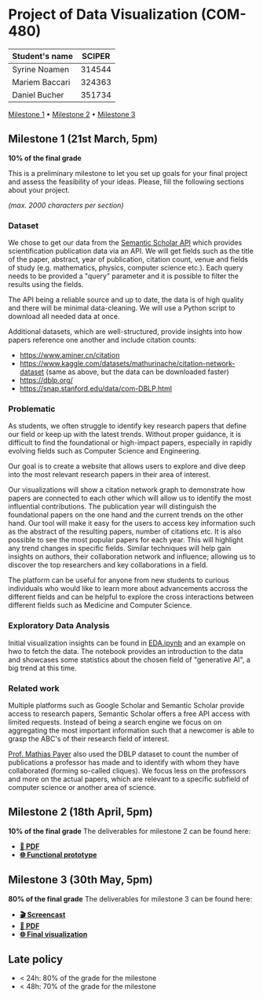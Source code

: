 # Project of Data Visualization (COM-480)

| Student's name | SCIPER |
| -------------- | ------ |
| Syrine Noamen  | 314544 |
| Mariem Baccari | 324363 |
| Daniel Bucher  | 351734 |

[Milestone 1](#milestone-1) • [Milestone 2](#milestone-2) • [Milestone 3](#milestone-3)

## Milestone 1 (21st March, 5pm)

**10% of the final grade**

This is a preliminary milestone to let you set up goals for your final project and assess the feasibility of your ideas.
Please, fill the following sections about your project.

_(max. 2000 characters per section)_

### Dataset

We chose to get our data from the [Semantic Scholar API](https://www.semanticscholar.org/product/api) which provides scientification publication data via an API. We will get fields such as the title of the paper, abstract, year of publication, citation count, venue and fields of study (e.g. mathematics, physics, computer science etc.). Each query needs to be provided a "query" parameter and it is possible to filter the results using the fields.

The API being a reliable source and up to date, the data is of high quality and there will be minimal data-cleaning. We will use a Python script to download all needed data at once.

Additional datasets, which are well-structured, provide insights into how papers reference one another and include citation counts:

- https://www.aminer.cn/citation
- https://www.kaggle.com/datasets/mathurinache/citation-network-dataset (same as above, but the data can be downloaded faster)
- https://dblp.org/
- https://snap.stanford.edu/data/com-DBLP.html

### Problematic

As students, we often struggle to identify key research papers that define our field or keep up with the latest trends. Without proper guidance, it is difficult to find the foundational or high-impact papers, especially in rapidly evolving fields such as Computer Science and Engineering.

Our goal is to create a website that allows users to explore and dive deep into the most relevant research papers in their area of interest.

Our visualizations will show a citation network graph to demonstrate how papers are connected to each other which will allow us to identify the most influential contributions. The publication year will distinguish the foundational papers on the one hand and the current trends on the other hand. Our tool will make it easy for the users to access key information such as the abstract of the resulting papers, number of citations etc.
It is also possible to see the most popular papers for each year. This will highlight any trend changes in specific fields.
Similar techniques will help gain insights on authors, their collaboration network and influence; allowing us to discover the top researchers and key collaborations in a field.

The platform can be useful for anyone from new students to curious individuals who would like to learn more about advancements accross the different fields and can be helpful to explore the cross interactions between different fields such as Medicine and Computer Science.

### Exploratory Data Analysis

Initial visualization insights can be found in [EDA.ipynb](https://github.com/com-480-data-visualization/DSM/blob/master/EDA.ipynb) and an example on hwo to fetch the data. The notebook provides an introduction to the data and showcases some statistics about the chosen field of "generative AI", a big trend at this time.

### Related work

Multiple platforms such as Google Scholar and Semantic Scholar provide access to research papers, Semantic Scholar offers a free API access with limited requests.
Instead of being a search engine we focus on on aggregating the most important information such that a newcomer is able to grasp the ABC's of their research field of interest.

[Prof. Mathias Payer](https://nebelwelt.net/pubstats/) also used the DBLP dataset to count the number of publications a professor has made and to identify with whom they have collaborated (forming so-called cliques). We focus less on the professors and more on the actual papers, which are relevant to a specific subfield of computer science or another area of science.

## Milestone 2 (18th April, 5pm)

**10% of the final grade**
The deliverables for milestone 2 can be found here:

- [**📄 PDF**](sketchbook/milestone2.pdf)
- [**🌐 Functional prototype**](https://com-480-data-visualization.github.io/DSM/)

## Milestone 3 (30th May, 5pm)

**80% of the final grade**
The deliverables for milestone 3 can be found here:
- [**🎬 Screencast**](https://example.org)
- [**📄 PDF**](process-book/milestone3.pdf)
- [**🌐 Final visualization**](https://com-480-data-visualization.github.io/DSM/)

## Late policy

- < 24h: 80% of the grade for the milestone
- < 48h: 70% of the grade for the milestone
